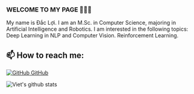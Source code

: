 ### WELCOME TO MY PAGE 👋👋👋
My name is Đắc Lợi. I am an M.Sc. in Computer Science, majoring in Artificial Intelligence and Robotics. I am interested in the following topics: Deep Learning in NLP and Computer Vision. Reinforcement Learning.<br>
## 📫 How to reach me: 

[![GitHub](https://i.stack.imgur.com/tskMh.png) GitHub](https://github.com/hades-1997/)



![Viet's github stats](https://github-readme-stats-git-masterrstaa-rickstaa.vercel.app/api?username=uvipen&show_icons=true&theme=tokyonight&hide=contribs,prs,issues)

